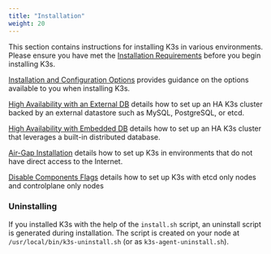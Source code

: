 ```yaml
---
title: "Installation"
weight: 20
---
```


This section contains instructions for installing K3s in various environments. Please ensure you have met the [Installation Requirements](/installation/installation-requirements/) before you begin installing K3s.

[Installation and Configuration Options](/installation/install-options/) provides guidance on the options available to you when installing K3s.

[High Availability with an External DB](/installation/ha/) details how to set up an HA K3s cluster backed by an external datastore such as MySQL, PostgreSQL, or etcd.

[High Availability with Embedded DB](/installation/ha-embedded/) details how to set up an HA K3s cluster that leverages a built-in distributed database.

[Air-Gap Installation](/installation/airgap/) details how to set up K3s in environments that do not have direct access to the Internet.

[Disable Components Flags](/installation/disable-flags/) details how to set up K3s with etcd only nodes and controlplane only nodes

### Uninstalling

If you installed K3s with the help of the `install.sh` script, an uninstall script is generated during installation. The script is created on your node at `/usr/local/bin/k3s-uninstall.sh` (or as `k3s-agent-uninstall.sh`).
